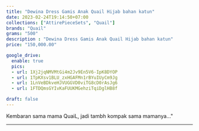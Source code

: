 ```yaml
---
title: "Dewina Dress Gamis Anak Quail Hijab bahan katun"
date: 2023-02-24T19:14:50+07:00
collections: ["AttirePieceSets", "Quail"]
brands: "Quail"
grams: "500"
description : "Dewina Dress Gamis Anak Quail Hijab bahan katun"
price: "150,000.00"

google_drive:
  enable: true
  pics:
  - url: 1Xj2jqNMVMtGi4m2Jv9En5V6-IpK8DYOP
  - url: 1TpKXsv1BLU_zxHGAFMn1rBYuIUyCm9Jg
  - url: 1LnVeBDkveHJVUGGVD0viTG8cD0rAsJg6
  - url: 1FTDQmsGYIvKaFUUKMGehziTqiDglHB8f

draft: false
---
```


Kembaran sama mama QuaiL, jadi tambh kompak sama mamanya..."

-----------      
  
